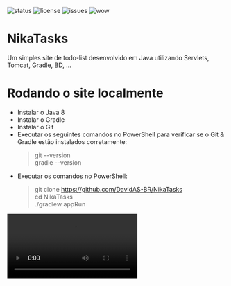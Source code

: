 ![status](https://github.com/DavidAS-BR/NikaTasks/actions/workflows/main.yml/badge.svg)
![license](https://img.shields.io/github/license/DavidAS-BR/NikaTasks)
![issues](https://img.shields.io/github/issues/DavidAS-BR/NikaTasks)
![wow](https://img.shields.io/static/v1?label=Olá&message=àlO&color=red)

# NikaTasks

Um simples site de todo-list desenvolvido em Java utilizando Servlets, Tomcat, Gradle, BD, ...

# Rodando o site localmente

- Instalar o Java 8
- Instalar o Gradle
- Instalar o Git
- Executar os seguintes comandos no PowerShell para verificar se o Git & Gradle estão instalados corretamente:
  > git --version\
  > gradle --version
- Executar os comandos no PowerShell:
  > git clone https://github.com/DavidAS-BR/NikaTasks \
  > cd NikaTasks\
  > ./gradlew appRun

![Imgur Image](https://i.imgur.com/YYE7vAd.mp4)
